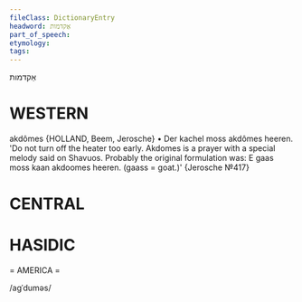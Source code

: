 ```yaml
---
fileClass: DictionaryEntry
headword: אַקדמות
part_of_speech: 
etymology: 
tags: 
---
```

אַקדמות

WESTERN
========

akdômes {HOLLAND, Beem, Jerosche}
	•	Der kachel moss akdômes heeren. 'Do not turn off the heater too early. Akdomes is a prayer with a special melody said on Shavuos. Probably the original formulation was: E gaas moss kaan akdoomes heeren. (gaass = goat.)' {Jerosche №417}

CENTRAL
========

HASIDIC
=======
= AMERICA = 

/agˈduməs/
